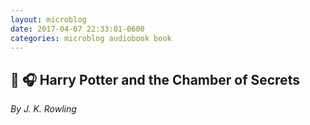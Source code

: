 ```yaml
---
layout: microblog
date: 2017-04-07 22:33:01-0600
categories: microblog audiobook book
---
```

## 📖 🎧 Harry Potter and the Chamber of Secrets
*By J. K. Rowling*